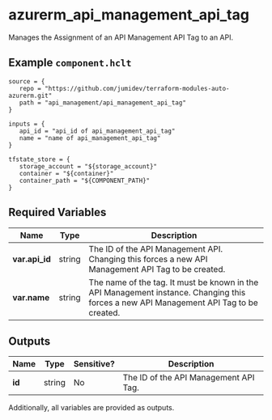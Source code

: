# azurerm_api_management_api_tag

Manages the Assignment of an API Management API Tag to an API.

## Example `component.hclt`

```hcl
source = {
   repo = "https://github.com/jumidev/terraform-modules-auto-azurerm.git" 
   path = "api_management/api_management_api_tag" 
}

inputs = {
   api_id = "api_id of api_management_api_tag" 
   name = "name of api_management_api_tag" 
}

tfstate_store = {
   storage_account = "${storage_account}" 
   container = "${container}" 
   container_path = "${COMPONENT_PATH}" 
}

```

## Required Variables

| Name | Type |  Description |
| ---- | --------- |  ----------- |
| **var.api_id** | string |  The ID of the API Management API. Changing this forces a new API Management API Tag to be created. | 
| **var.name** | string |  The name of the tag. It must be known in the API Management instance. Changing this forces a new API Management API Tag to be created. | 



## Outputs

| Name | Type | Sensitive? | Description |
| ---- | ---- | --------- | --------- |
| **id** | string | No  | The ID of the API Management API Tag. | 

Additionally, all variables are provided as outputs.
